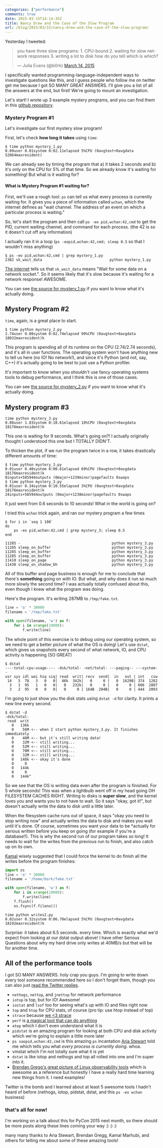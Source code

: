 ```yaml
---
categories: ["performance"]
comments: true
date: 2015-03-15T14:14:35Z
title: Nancy Drew and the Case of the Slow Program
url: /blog/2015/03/15/nancy-drew-and-the-case-of-the-slow-program/
---
```


Yesterday I tweeted:

<blockquote class="twitter-tweet" lang="en"><p>you have three slow
programs:&#10;1. CPU-bound&#10;2. waiting for slow network
responses&#10;3. writing a lot to disk&#10;how do you tell which is
which?</p>&mdash; Julia Evans (@b0rk) <a
href="https://twitter.com/b0rk/status/576883056864288768">March 14,
2015</a></blockquote>
<script async src="//platform.twitter.com/widgets.js"
charset="utf-8"></script>

I specifically wanted programming-language-independent ways to
investigate questions like this, and I guess people who follow me on
twitter get me because I got SO MANY GREAT ANSWERS. I'll give you a list
of all the answers at the end, but first! We're going to mount an
investigation.

Let's start! I wrote up 3 example mystery programs, and you can find
them in this
[github repository](https://github.com/jvns/swiss_army_knife_talk).

### Mystery Program #1

Let's investigate our first mystery slow program!

<!--more-->

First, let's check **how long it takes** using `time`:

```
$ time python mystery_1.py
0.09user 0.01system 0:02.11elapsed 5%CPU (0avgtext+0avgdata 52064maxresident)
```

We can already see by timing the program  that a) it takes 2 seconds and
b) it's only on the CPU for 5% of that time. So we already know it's
waiting for something! But what is it waiting for?

#### What is Mystery Program #1 waiting for?

First, we'll use a rough tool: `ps` can tell us what every process is
currently waiting for. It gives you a piece of information called
`wchan`, which the internet defines as "wait channel. The address of an
event on which a particular process is waiting."

So, let's start the program and then call `ps -eo pid,wchan:42,cmd` to
get the PID, current waiting channel, and command for each process. (the
42 is so it doesn't cut off any information)

I actually ran it in a loop (`ps -eopid,wchan:42,cmd; sleep 0.5` so that
I wouldn't miss anything)

```
$ ps -eo pid,wchan:42,cmd | grep mystery_1.py
2382 sk_wait_data                               python mystery_1.py
```

[The internet](http://askubuntu.com/questions/19442/what-is-the-waiting-channel-of-a-process)
tells us that `sk_wait_data` means "Wait for some data on a network
socket.". So it seems likely that it's slow because it's waiting for a
network response! AWESOME.

You can see [the source for mystery_1.py](https://github.com/jvns/swiss_army_knife_talk/blob/master/slow_client.py) if you want to know what it's actually doing. 

## Mystery Program #2

`time`, again, is a great place to start.

```
$ time python mystery_2.py
2.74user 0.00system 0:02.74elapsed 99%CPU (0avgtext+0avgdata 18032maxresident)k
```

This program is spending all of its runtime on the CPU (2.74/2.74
seconds), and it's all in user functions. The operating system won't
have anything new to tell us here (no IO! No network!), and since it's
Python (and not, say, C++) it's actually going to be best to just use a
Python profiler.

It's important to know when you *shouldn't* use fancy operating systems
tools to debug performance, and I think this is one of those cases.

You can see [the source for mystery_2.py](https://github.com/jvns/swiss_army_knife_talk/blob/master/adder.py)
if you want to know what it's actually doing. 


## Mystery program #3

```
time python mystery_3.py 
0.08user 1.03system 0:10.61elapsed 10%CPU (0avgtext+0avgdata 18176maxresident)k
```

This one is waiting for 9 seconds. What's going on?! I actually
originally thought I understood this one but I TOTALLY DIDN'T. 

To thicken the plot, if we run the program twice in a row, it takes
drastically different amounts of time:

```
$ time python mystery_3.py 
0.01user 0.40system 0:00.61elapsed 69%CPU (0avgtext+0avgdata 18176maxresident)k
0inputs+585944outputs (0major+1239minor)pagefaults 0swaps
$ time python mystery_3.py 
0.01user 0.34system 0:10.55elapsed 3%CPU (0avgtext+0avgdata 18176maxresident)k
24inputs+585944outputs (0major+1238minor)pagefaults 0swaps
```

It just went from 0.6 seconds to 10 seconds! What in the world is going on?

I tried this `wchan` trick again, and ran our mystery program a few times

```
$ for i in `seq 1 100`
do
    ps -eo pid,wchan:42,cmd | grep mystery_3; sleep 0.5
end

11285 -                                          python mystery_3.py
11285 sleep_on_buffer                            python mystery_3.py
11285 sleep_on_buffer                            python mystery_3.py
11285 sleep_on_buffer                            python mystery_3.py
11410 sleep_on_page                              python mystery_3.py
11438 sleep_on_shadow_bh                         python mystery_3.py
```

All of this buffer and page business is enough for me to conclude that
there's **something** going on with IO. But what, and why does it run so
much more slowly the second time? I was actually totally confused about
this, even though I knew what the program was doing.

Here's the program. It's writing 287MB to `/tmp/fake.txt`. 

```python
line = 'a' * 30000
filename = '/tmp/fake.txt'

with open(filename, 'w') as f:
    for i in xrange(10000):
        f.write(line)
```

The whole point of this exercise is to debug using our operating system,
so we need to get a better picture of what the OS is doing! Let's use
`dstat`, which gives us snapshots every second of what network, IO, and
CPU activity is happening (SO GREAT)

```
$ dstat
----total-cpu-usage---- -dsk/total- -net/total- ---paging-- ---system--
usr sys idl wai hiq siq| read  writ| recv  send|  in   out | int   csw 
 14   5  78   3   0   0|  46k  342k|   0     0 |   0  1629B| 374  1282 
  3   1  95   1   0   0|   0   232k|   0     0 |   0     0 | 606  2807 
  3   2  95   0   0   0|   0     0 | 164B  204B|   0     0 | 444  2093 
```

I'm going to just show you the disk stats using `dstat -d` for clarity. It prints a new line every second.

```
$ dstat -d 
-dsk/total-
 read  writ
   0   136k
   0    56M <-- when I start python mystery_3.py. It finishes immediately
   0    46M <-- but it's still writing data!
   0    32M <-- still writing...
   0    52M <-- still writing...
   0    70M <-- still writing...
   0    32M <-- still writing...
   0   148k <-- okay it's done
   0     0 
   0   144k
   0     0 
   0   144k^
```

So we see that the OS is writing data even after the program is
finished. For 5 whole seconds! This was when a lightbulb went off in my
head going OH FILESYSTEM CACHES RIGHT. Writing to disks is **super
slow**, and the kernel loves you and wants you to not have to wait. So
it says "okay, got it!", but doesn't actually write the data to disk
until a little later.

When the filesystem cache runs out of space, it says "okay you need to
stop writing now" and actually writes the data to disk and makes you
wait until it's done. Of course, sometimes you want your data to be
*actually for serious written before you keep on going (for example if
you're a database!!). This is why the second run of our program takes so
long! It needs to wait for the writes from the previous run to finish,
and also catch up on its own.

[Kamal](https://twitter.com/kamalmarhubi) wisely suggested that I could
force the kernel to do finish all the writes before the program
finishes:

```python
import os
line = 'a' * 30000
filename = '/home/bork/fake.txt'

with open(filename, 'w') as f:
    for i in xrange(10000):
        f.write(line)
    f.flush()
    os.fsync(f.fileno())
```


```
time python writes2.py 
0.02user 0.32system 0:06.70elapsed 5%CPU (0avgtext+0avgdata
18192maxresident)k
```

Surprise: it takes about 6.5 seconds. every time. Which is exactly what
we'd expect from looking at our dstat output above! I have other
Serious Questions about why my hard drive only writes at 40MB/s but that
will be for another time.

## All of the performance tools

I got SO MANY ANSWERS. holy crap you guys. I'm going to write down every
tool someone recommended here so I don't forget them, though you can
also just [read the Twitter replies](https://twitter.com/b0rk/status/576883056864288768).

* `nethogs`, `nettop`, and `jnettop` for network performance
* `iotop` is top, but for IO! Awesome!
* `iostat` and `lsof` too for seeing what's up with IO and files right now
* `top` and `htop` for CPU stats, of course (pro tip: use htop instead of top)
* `strace` because [we <3 strace](http://jvns.ca/blog/categories/strace/)
* `perf` is [a magical tool that can do anything](http://www.brendangregg.com/perf.html)
* `atop` which I don't even understand what it is
* `pidstat` is an amazing program for looking at both CPU and disk activity which we're going to explain a little more later
* `ps xaopid,wchan:42,cmd` is this amazing `ps` incantation [Aria Stewart](https://twitter.com/aredridel) told me which tells you what *every process is currently doing*. whoa. 
* vmstat which I'm not totally sure what it is yet
* `dstat` is like iotop and nethogs and top all rolled into one and I'm
  super into it.
* [Brendan Gregg's great picture of Linux observability tools](http://www.brendangregg.com/Perf/linux_observability_tools.png) 
  which is awesome as a reference but honestly I have a really hard time learning new things from it. I need examples!

Twitter is the bomb and I learned about at least 5 awesome tools I
hadn't heard of before (nethogs, iotop, pidstat, dstat, and this `ps
-eo wchan` business)

### that's all for now!

I'm working on a talk about this for PyCon 2015 next month, so there
should be more posts along these lines coming your way :) :) :)

many many thanks to Aria Stewart, Brendan Gregg, Kamal Marhubi, and
others for telling me about some of these amazing tools!
